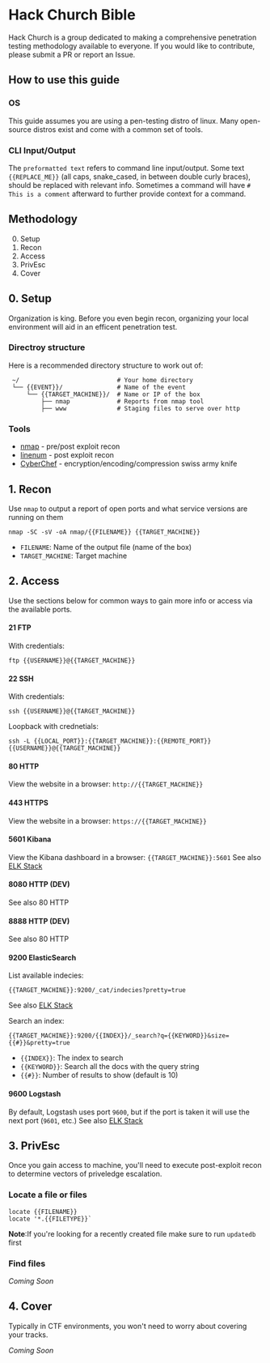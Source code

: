 # Hack Church Bible

Hack Church is a group dedicated to making a comprehensive penetration testing methodology available to everyone. If you would like to contribute, please submit a PR or report an Issue. 

## How to use this guide

### OS
This guide assumes you are using a pen-testing distro of linux. Many open-source distros exist and come with a common set of tools. 

### CLI Input/Output
The `preformatted text` refers to command line input/output. Some text `{{REPLACE_ME}}` (all caps, snake_cased, in between double curly braces), should be replaced with relevant info. Sometimes a command will have `# This is a comment` afterward to further provide context for a command. 

## Methodology
0. Setup
1. Recon
2. Access
3. PrivEsc
4. Cover

## 0. Setup
Organization is king. Before you even begin recon, organizing your local environment will aid in an efficent penetration test. 

### Directroy structure
Here is a recommended directory structure to work out of:
```
 ~/                           # Your home directory
 └── {{EVENT}}/               # Name of the event
     └── {{TARGET_MACHINE}}/  # Name or IP of the box
         ├── nmap             # Reports from nmap tool
         ├── www              # Staging files to serve over http
```

### Tools
* [nmap][1] - pre/post exploit recon
* [linenum][2] - post exploit recon
* [CyberChef][3] - encryption/encoding/compression swiss army knife

## 1. Recon
Use `nmap` to output a report of open ports and what service versions are running on them

```
nmap -SC -sV -oA nmap/{{FILENAME}} {{TARGET_MACHINE}}
```
* `FILENAME`: Name of the output file (name of the box)
* `TARGET_MACHINE`: Target machine

## 2. Access
Use the sections below for common ways to gain more info or access via the available ports.

#### 21 FTP
With credentials:
```
ftp {{USERNAME}}@{{TARGET_MACHINE}} 
```

#### 22 SSH
With credentials:
```
ssh {{USERNAME}}@{{TARGET_MACHINE}} 
```

Loopback with crednetials:
```
ssh -L {{LOCAL_PORT}}:{{TARGET_MACHINE}}:{{REMOTE_PORT}} {{USERNAME}}@{{TARGET_MACHINE}}
```

#### 80 HTTP
View the website in a browser: `http://{{TARGET_MACHINE}}`

#### 443 HTTPS
View the website in a browser: `https://{{TARGET_MACHINE}}`

#### 5601 Kibana
View the Kibana dashboard in a browser: `{{TARGET_MACHINE}}:5601`
See also [ELK Stack][4]

#### 8080 HTTP (DEV)
See also 80 HTTP

#### 8888 HTTP (DEV)
See also 80 HTTP

#### 9200 ElasticSearch
List available indecies:
```
{{TARGET_MACHINE}}:9200/_cat/indecies?pretty=true
```
See also [ELK Stack][4]

Search an index:
```
{{TARGET_MACHINE}}:9200/{{INDEX}}/_search?q={{KEYWORD}}&size={{#}}&pretty=true
```
* `{{INDEX}}`: The index to search
* `{{KEYWORD}}`: Search all the docs with the query string
* `{{#}}`: Number of results to show (default is 10)

#### 9600 Logstash
By default, Logstash uses port `9600`, but if the port is taken it will use the next port (`9601`, etc.)
See also [ELK Stack][4]

## 3. PrivEsc
Once you gain access to machine, you'll need to execute post-exploit recon to determine vectors of priveledge escalation.

### Locate a file or files
```
locate {{FILENAME}}
locate '*.{{FILETYPE}}`
```

**Note**:If you're looking for a recently created file make sure to run `updatedb` first

### Find files

_Coming Soon_

## 4. Cover
Typically in CTF environments, you won't need to worry about covering your tracks.

_Coming Soon_

[1]: https://nmap.org/
[2]: https://github.com/rebootuser/LinEnum
[3]: https://github.com/gchq/CyberChef
[4]: https://www.elastic.co/guide/index.html
